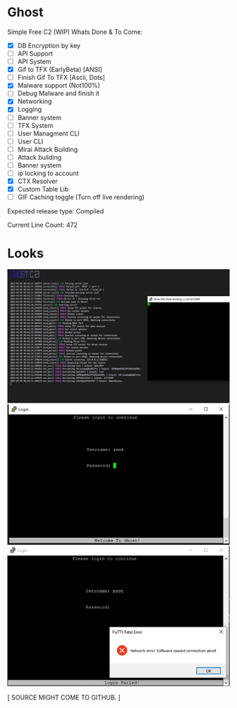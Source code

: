 # Ghost
Simple Free C2 (WIP)
Whats Done & To Come:
- [x] DB Encryption by key
- [ ] API Support
- [ ] API System
- [x] Gif to TFX (EarlyBeta) [ANSI]
- [ ] Finish Gif To TFX [Ascii, Dots]
- [x] Malware support (Not100%)
- [ ] Debug Malware and finish it
- [x] Networking
- [x] Logging
- [ ] Banner system
- [ ] TFX System
- [ ] User Managment CLI
- [ ] User CLI
- [ ] Mirai Attack Building
- [ ] Attack building
- [ ] Banner system
- [ ] ip locking to account
- [x] CTX Resolver
- [x] Custom Table Lib
- [ ] GIF Caching toggle (Turn off live rendering)

Expected release type: Compiled

Current Line Count: 472
# Looks
![DevImage](https://raw.githubusercontent.com/N0B0DY7198/Ghost/main/indev.PNG)
![DevImage2](https://raw.githubusercontent.com/N0B0DY7198/Ghost/main/login2.PNG)
![DevImage3](https://raw.githubusercontent.com/N0B0DY7198/Ghost/main/log_failed.png)



[     SOURCE MIGHT COME TO GITHUB.    ]

